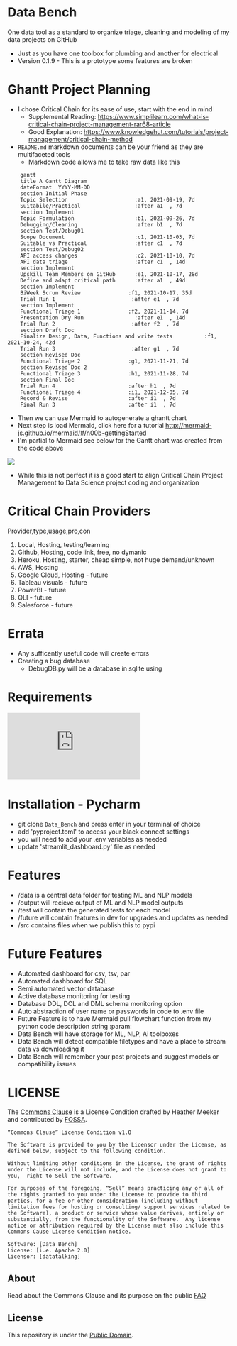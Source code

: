 # Data Bench
One data tool as a standard to organize triage, cleaning and modeling of my data projects on GitHub
* Just as you have one toolbox for plumbing and another for electrical
* Version 0.1.9 - This is a prototype some features are broken


# Ghantt Project Planning
- I chose Critical Chain for its ease of use, start with the end in mind
  - Supplemental Reading: https://www.simplilearn.com/what-is-critical-chain-project-management-rar68-article
  - Good Explanation: https://www.knowledgehut.com/tutorials/project-management/critical-chain-method
- `README.md` markdown documents can be your friend as they are multifaceted tools
  - Markdown code allows me to take raw data like this
```
    gantt
    title A Gantt Diagram
    dateFormat  YYYY-MM-DD
    section Initial Phase
    Topic Selection                     :a1, 2021-09-19, 7d
    Suitabile/Practical                 :after a1  , 7d
    section Implement
    Topic Formulation                   :b1, 2021-09-26, 7d
    Debugging/Cleaning                  :after b1  , 7d
    section Test/Debug01
    Scope Document                      :c1, 2021-10-03, 7d
    Suitable vs Practical               :after c1  , 7d
    section Test/Debug02
    API access changes                  :c2, 2021-10-10, 7d
    API data triage                     :after c1  , 14d
    section Implement
    Upskill Team Members on GitHub      :e1, 2021-10-17, 28d
    Define and adapt critical path      :after a1  , 49d
    section Implement
    BiWeek Scrum Review               :f1, 2021-10-17, 35d
    Trial Run 1                        :after e1  , 7d
    section Implement
    Functional Triage 1               :f2, 2021-11-14, 7d
    Presentation Dry Run                :after e1  , 14d
    Trial Run 2                        :after f2  , 7d
    section Draft Doc
    Finalize Design, Data, Functions and write tests          :f1, 2021-10-24, 42d
    Trial Run 3                        :after g1  , 7d
    section Revised Doc
    Functional Triage 2               :g1, 2021-11-21, 7d
    section Revised Doc 2
    Functional Triage 3               :h1, 2021-11-28, 7d
    section Final Doc
    Trial Run 4                       :after h1  , 7d
    Functional Triage 4               :i1, 2021-12-05, 7d
    Record & Revise                   :after i1  , 7d
    Final Run 3                       :after i1  , 7d

``` 
- Then we can use Mermaid to autogenerate a ghantt chart
- Next step is load Mermaid, click here for a tutorial http://mermaid-js.github.io/mermaid/#/n00b-gettingStarted
- I'm partial to Mermaid see below for the Gantt chart was created from the code above

[![](https://mermaid.ink/img/pako:eNqNlclu2zAQhl9loENPdizSjhfd0qpJczBgJC6KAr5Q1EgiIlECSSVIA797qaWSY1t2CR_kIefnNwsxHw7PQ3Q8J2bSmJ0Eu4wwKcIdPFQm8AWLFcuarZAZvM9VxgzAb7vG6_XY95s9jdyIXMKjFEawFDYJ09hsbfNCcHjGtD1ybnmMjIC6lIzd1ZisRrAIG-fnUhgWiBQnG8WsP7fap86RQQWMAPSOHVBWpJihNIcwVRRlygZwvOAAhs57TR-DMo6FjCffUmTSfsAQTHAWZovaTGoVl7Tx8bxA8HNeVoxwPjn8Hw9xx-70ODm2XK8ahtLT8vBrPLTZuds8AuMctQaeMBmjPsdDex7i9rKVs20SBkbZvsGBSh_wkNnlav0s9ItIU8vJMlhjFqDSYI89CPOjDFpBPMgOWdjvZVeuSEgEJkNgISsMcCWaFBXMJBe7aLa6DPZV_EJ8sdVTZQZP-Crw7VguOsKa3raSW1U9kKdSAoGB1bLg_3T0fSlru9XcNmknJyhdvexv1ituFGqr07wDX73XUJdQunr1MdArMUT0XAy-srtV27cxCIsv_tiHgFrEcgS-7aJRF5qua_hmq4dgbMvqgTRTG9uMniBOryDGZ9NcVVVjeAB5kujj2L2Y9Imm5KIm0CHVY1wvOVRdnqrW2es5-8Bnl-NOPsV9CnLs7okOhI7d2971CXmuQvjSxjd8o_h8Y819qUJn3ZyRk6GdQiK0k-ujsu0ck9gXsXM8-xlixMrU7Jyd3NujrDT587vkjmdUiSOnLKox1s41x4tYqjvr91CYXHXGNGch2r8fjnkv6jEptLGSPJeRiCt7qVJrTowptDeZVNs3sTBJGdzwPJtoESZMmeR1NZ_M6XzJ6BTniym7nU5DHpDVMqIzEoULl1Dm7PcjB-v7181Mrkfz_i8yxwvO?type=png)](https://mermaid.live/edit#pako:eNqNlclu2zAQhl9loENPdizSjhfd0qpJczBgJC6KAr5Q1EgiIlECSSVIA797qaWSY1t2CR_kIefnNwsxHw7PQ3Q8J2bSmJ0Eu4wwKcIdPFQm8AWLFcuarZAZvM9VxgzAb7vG6_XY95s9jdyIXMKjFEawFDYJ09hsbfNCcHjGtD1ybnmMjIC6lIzd1ZisRrAIG-fnUhgWiBQnG8WsP7fap86RQQWMAPSOHVBWpJihNIcwVRRlygZwvOAAhs57TR-DMo6FjCffUmTSfsAQTHAWZovaTGoVl7Tx8bxA8HNeVoxwPjn8Hw9xx-70ODm2XK8ahtLT8vBrPLTZuds8AuMctQaeMBmjPsdDex7i9rKVs20SBkbZvsGBSh_wkNnlav0s9ItIU8vJMlhjFqDSYI89CPOjDFpBPMgOWdjvZVeuSEgEJkNgISsMcCWaFBXMJBe7aLa6DPZV_EJ8sdVTZQZP-Crw7VguOsKa3raSW1U9kKdSAoGB1bLg_3T0fSlru9XcNmknJyhdvexv1ituFGqr07wDX73XUJdQunr1MdArMUT0XAy-srtV27cxCIsv_tiHgFrEcgS-7aJRF5qua_hmq4dgbMvqgTRTG9uMniBOryDGZ9NcVVVjeAB5kujj2L2Y9Imm5KIm0CHVY1wvOVRdnqrW2es5-8Bnl-NOPsV9CnLs7okOhI7d2971CXmuQvjSxjd8o_h8Y819qUJn3ZyRk6GdQiK0k-ujsu0ck9gXsXM8-xlixMrU7Jyd3NujrDT587vkjmdUiSOnLKox1s41x4tYqjvr91CYXHXGNGch2r8fjnkv6jEptLGSPJeRiCt7qVJrTowptDeZVNs3sTBJGdzwPJtoESZMmeR1NZ_M6XzJ6BTniym7nU5DHpDVMqIzEoULl1Dm7PcjB-v7181Mrkfz_i8yxwvO)

- While this is not perfect it is a good start to align Critical Chain Project Management to Data Science project 
  coding and organization


# Critical Chain Providers
Provider,type,usage,pro,con
1. Local, Hosting, testing/learning
2. Github, Hosting, code link, free, no dymanic
3. Heroku, Hosting, starter, cheap simple, not huge demand/unknown
4. AWS, Hosting
5. Google Cloud, Hosting - future
6. Tableau visuals - future
7. PowerBI - future
8. QLI - future
9. Salesforce - future


# Errata
- Any sufficently useful code will create errors
- Creating a bug database
  - DebugDB.py will be a database in sqlite using


# Requirements
![Requirements.txt](https://github.com/datatalking/Data_Bench/requirements.txt)


# Installation - Pycharm
- git clone `Data_Bench` and press enter in your terminal of choice
- add 'pyproject.toml' to access your black connect settings
- you will need to add your .env variables as needed
- update 'streamlit_dashboard.py' file as needed


# Features
* /data is a central data folder for testing ML and NLP models
* /output will recieve output of ML and NLP model outputs
* /test will contain the generated tests for each model
* /future will contain features in dev for upgrades and updates as needed
* /src contains files when we publish this to pypi


# Future Features
* Automated dashboard for csv, tsv, par
* Automated dashboard for SQL
* Semi automated vector database
* Active database monitoring for testing
* Database DDL, DCL and DML schema monitoring option
* Auto abstraction of user name or passwords in code to .env file
* Future Feature is to have Mermaid pull flowchart function from my python code description string :param:
* Data Bench will have storage for ML, NLP, Ai toolboxes
* Data Bench will detect compatible filetypes and have a place to stream data vs downloading it
* Data Bench will remember your past projects and suggest models or compatibility issues


# LICENSE
The [Commons Clause](https://commonsclause.com) is a License Condition drafted by Heather Meeker and contributed by [FOSSA](https://fossa.io).

```plaintext
“Commons Clause” License Condition v1.0

The Software is provided to you by the Licensor under the License, as defined below, subject to the following condition.

Without limiting other conditions in the License, the grant of rights under the License will not include, and the License does not grant to you,  right to Sell the Software.

For purposes of the foregoing, “Sell” means practicing any or all of the rights granted to you under the License to provide to third parties, for a fee or other consideration (including without limitation fees for hosting or consulting/ support services related to the Software), a product or service whose value derives, entirely or substantially, from the functionality of the Software.  Any license notice or attribution required by the License must also include this Commons Cause License Condition notice.

Software: [Data_Bench]
License: [i.e. Apache 2.0]
Licensor: [datatalking]
```

## About
Read about the Commons Clause and its purpose on the public [FAQ](https://commonsclause.com/#faq)

## License
This repository is under the [Public Domain](https://creativecommons.org/publicdomain/zero/1.0/legalcode).
